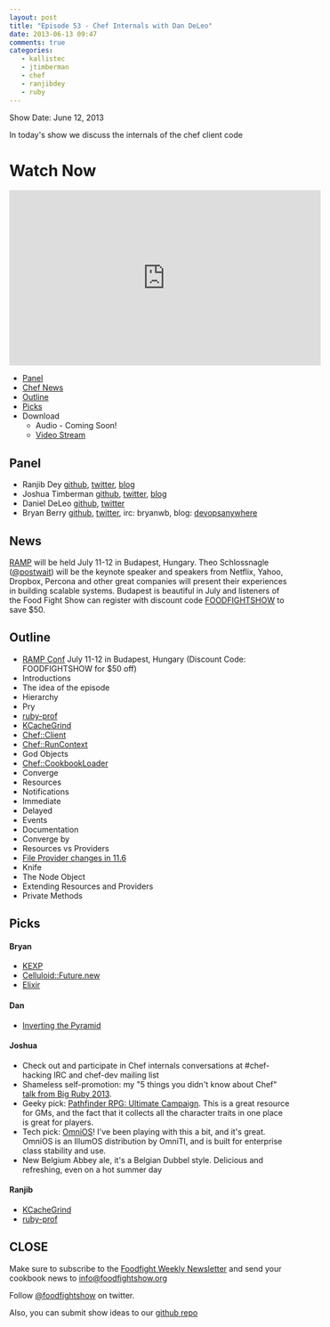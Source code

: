 ```yaml
---
layout: post
title: "Episode 53 - Chef Internals with Dan DeLeo"
date: 2013-06-13 09:47
comments: true
categories: 
   - kallistec
   - jtimberman
   - chef
   - ranjibdey
   - ruby
---
```


Show Date: June 12, 2013

In today's show we discuss the internals of the chef client code

# Watch Now

<iframe width="560" height="315" src="http://www.youtube.com/embed/1ulVUl_O47g" frameborder="0" allowfullscreen></iframe>

* [Panel](http://foodfightshow.org/2013/05/netflix-oss.html#panel)
* [Chef News](http://foodfightshow.org/2013/06/episode-53-chef-internals-with-dan-deleo.html#news)
* [Outline](http://foodfightshow.org/2013/06/episode-53-chef-internals-with-dan-deleo.html#outline)
* [Picks](http://foodfightshow.org/2013/06/episode-53-chef-internals-with-dan-deleo.html#picks)
* Download
  * Audio - Coming Soon!
  * [Video Stream](http://www.youtube.com/watch?v=1ulVUl_O47g)

Panel<a name="panel"></a>
-----

* Ranjib Dey [github](https://github.com/ranjib), [twitter](https://twitter.com/ranjibdey), [blog](http://ranjib.posterous.com/)
* Joshua Timberman [github](http://github.com/jtimberman), [twitter](https://twitter.com/jtimberman), [blog](http://jtimberman.housepub.org/)
* Daniel DeLeo [github](https://github.com/danielsdeleo), [twitter](http://twitter.com/kallistec)
* Bryan Berry [github](http://github.com/bryanwb), [twitter](http://twitter.com/bryanwb), irc: bryanwb, blog: [devopsanywhere](http://devopsanywhere.blogspot.com)

<!-- more -->

News<a name="news"></a>
----

[RAMP](http://rampconf.com/) will be held July 11-12 in Budapest, Hungary.  Theo Schlossnagle ([@postwait](http://twitter.com/postwait)) will be the keynote speaker and speakers from Netflix, Yahoo, Dropbox, Percona and other great companies will present their experiences in building scalable systems.  Budapest is beautiful in July and listeners of the Food Fight Show can register with discount code [FOODFIGHTSHOW](http://rampconf.eventbrite.com/?discount=FOODFIGHTSHOW) to save $50.

Outline<a name="outline"></a>
-------

* [RAMP Conf](http://rampconf.com/) July 11-12 in Budapest, Hungary (Discount Code: FOODFIGHTSHOW for $50 off) 
* Introductions
* The idea of the episode
* Hierarchy 
 * Pry
 * [ruby-prof](https://github.com/rdp/ruby-prof)
 * [KCacheGrind](http://kcachegrind.sourceforge.net/html/Home.html)
* [Chef::Client](https://github.com/opscode/chef/blob/master/lib/chef/client.rb)
* [Chef::RunContext](https://github.com/opscode/chef/blob/master/lib/chef/run_context.rb)
 * God Objects
* [Chef::CookbookLoader](https://github.com/opscode/chef/blob/master/lib/chef/cookbook_loader.rb)
* Converge
* Resources
* Notifications
 * Immediate
 * Delayed
* Events
* Documentation
* Converge by
* Resources vs Providers
* [File Provider changes in 11.6](http://lists.opscode.com/sympa/arc/chef/2013-06/msg00093.html)
* Knife
* The Node Object
* Extending Resources and Providers
* Private Methods

Picks<a name="picks"></a>
-----

#### Bryan  

* [KEXP](http://kexp.org)
* [Celluloid::Future.new](https://github.com/celluloid/celluloid/wiki/futures)
* [Elixir](http://elixir-lang.org)

#### Dan

* [Inverting the Pyramid](http://www.amazon.com/Inverting-Pyramid-History-Football-Tactics/dp/1409102041)

#### Joshua

* Check out and participate in Chef internals conversations at
  \#chef-hacking IRC and chef-dev mailing list
* Shameless self-promotion: my "5 things you didn't know about Chef"
  [talk from Big Ruby 2013](http://confreaks.com/videos/2301-bigruby2013-5-things-you-didn-t-know-about-chef).
* Geeky pick:
[Pathfinder RPG: Ultimate Campaign](http://paizo.com/products/btpy8x64/).
This is a great resource for GMs, and the fact that it collects all
the character traits in one place is great for players.
* Tech pick: [OmniOS](http://omnios.omniti.com)! I've been playing
with this a bit, and it's great. OmniOS is an IllumOS distribution
by OmniTI, and is built for enterprise class stability and use.
* New Belgium Abbey ale, it's a Belgian Dubbel style. Delicious and
refreshing, even on a hot summer day

#### Ranjib

* [KCacheGrind](http://kcachegrind.sourceforge.net/html/Home.html)
* [ruby-prof](https://github.com/rdp/ruby-prof)



CLOSE
-----

Make sure to subscribe to the [Foodfight Weekly Newsletter](http://bit.ly/ffsmail) and send your cookbook
news to info@foodfightshow.org

Follow [@foodfightshow](http://twitter.com/foodfightshow) on twitter.

Also, you can submit show ideas to our [github repo](https://github.com/foodfight/showz)
